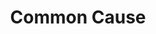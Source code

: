 ---
facebook: https://facebook.com/CommonCause
instagram: https://instagram.com/ourcommoncause
linkedin: https://linkedin.com/company/20654
logohandle: commoncause
sort: commoncause
title: Common Cause
twitter: https://x.com/CommonCause
website: https://www.commoncause.org/
---